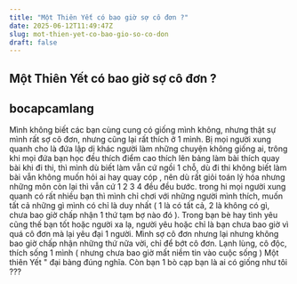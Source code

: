 ```yaml
---
title: "Một Thiên Yết có bao giờ sợ cô đơn ?"
date: 2025-06-12T11:49:47Z
slug: mot-thien-yet-co-bao-gio-so-co-don
draft: false
---
```


## Một Thiên Yết có bao giờ sợ cô đơn ?

## bocapcamlang

Mình không biết các bạn cùng cung có giống mình không, nhưng thật sự mình rất sợ cô đơn, nhưng cũng lại rất thích ở 1 mình. 
Bị mọi người xung quanh cho là đứa lập dị khác người làm những chuyện không giống ai, trông khi mọi đứa bạn học đều thích điểm cao thích lên bảng làm bài thích quay bài khi đi thi, thì mình dù biết làm vẫn cứ ngồi 1 chỗ, dù đi thi không biết làm bài vẫn không muốn hỏi ai hay quay cóp , nên dù rất giỏi toán lý hóa nhưng những môn còn lại thì vẫn cứ 1 2 3 4 đều đều bước.
 trong hi mọi người xung quanh có rất nhiều bạn thì mình chỉ chơi với những người mình thích, muốn tất cả những gì mình có chỉ là duy nhất ( 1 là có tất cả, 2 là không có gì, chưa bao giờ chấp nhận 1 thứ tạm bợ nào đó ).
 Trong bạn bè hay tình yêu cũng thế bạn tốt hoặc người xa lạ, người yêu hoặc chỉ là bạn chưa bao giờ vì quá cô đơn mà lại yêu đại 1 người.
 Mình sợ cô đơn nhưng lại nhưng không bao giờ chấp nhận những thứ nữa vời, chỉ để bớt cô đơn.
 Lạnh lùng, cô độc, thích sống 1 mình ( nhưng chưa bao giờ mất niềm tin vào cuộc sống )
 Một thiên Yết " đại bàng đúng nghĩa.
 Còn bạn 1 bò cạp bạn là ai có giống như tôi ???